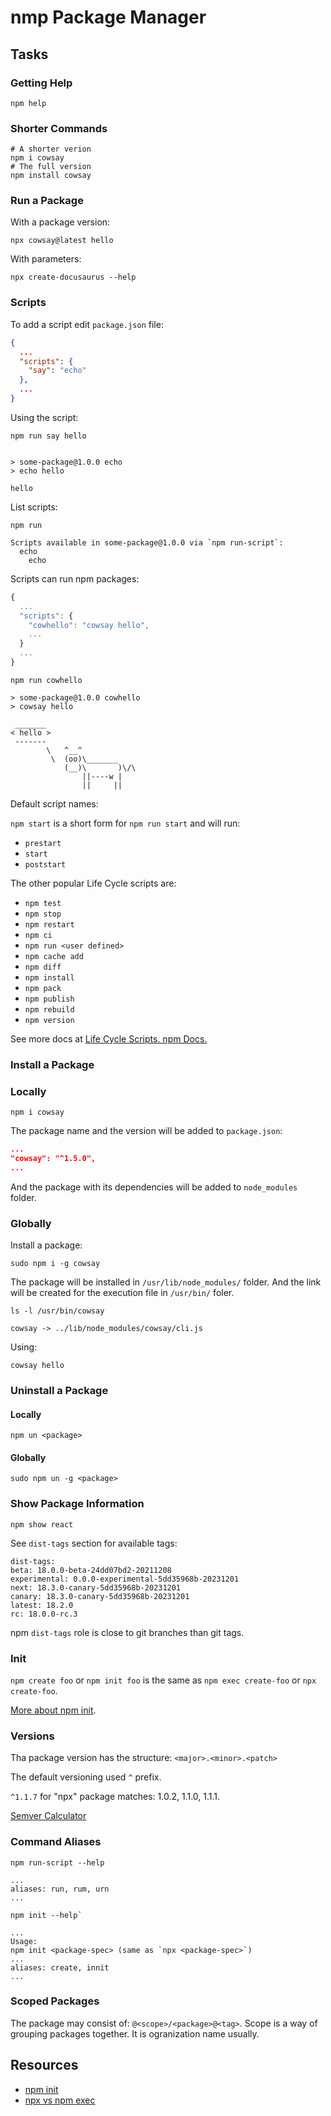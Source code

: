# nmp Package Manager

## Tasks

### Getting Help

```shell
npm help
```

### Shorter Commands

```shell
# A shorter verion
npm i cowsay
# The full version
npm install cowsay
```
### Run a Package

With a package version:

```shell
npx cowsay@latest hello
```

With parameters:

```shell
npx create-docusaurus --help
```

### Scripts

To add a script edit `package.json` file:

```JSON
{
  ...
  "scripts": {
    "say": "echo"
  },
  ...
}
```

Using the script:

```shell
npm run say hello
```
```output

> some-package@1.0.0 echo
> echo hello

hello
```

List scripts:

```shell
npm run
```
```output
Scripts available in some-package@1.0.0 via `npm run-script`:
  echo
    echo
```

Scripts can run npm packages:

```js title="package.json"
{
  ...
  "scripts": {
    "cowhello": "cowsay hello",
    ...
  }
  ...
}
````

```shell
npm run cowhello
```
```output
> some-package@1.0.0 cowhello
> cowsay hello

 _______
< hello >
 -------
        \   ^__^
         \  (oo)\_______
            (__)\       )\/\
                ||----w |
                ||     ||
```

Default script names:

`npm start` is a short form for `npm run start` and will run:
  * `prestart`
  * `start`
  * `poststart`

The other popular Life Cycle scripts are:

  * `npm test`
  * `npm stop`
  * `npm restart`
  * `npm ci`
  * `npm run <user defined>`
  * `npm cache add`
  * `npm diff`
  * `npm install`
  * `npm pack`
  * `npm publish`
  * `npm rebuild`
  * `npm version`

See more docs at  [Life Cycle Scripts. npm Docs.](https://docs.npmjs.com/cli/v10/using-npm/scripts#life-cycle-scripts)

### Install a Package

### Locally

```shell
npm i cowsay
```

The package name and the version will be added to `package.json`:

```JSON
...
"cowsay": "^1.5.0",
...
```

And the package with its dependencies will be added to `node_modules` folder.

### Globally

Install a package:

```shell
sudo npm i -g cowsay
```

The package will be installed in `/usr/lib/node_modules/` folder. And the link will be created for the execution file in `/usr/bin/` foler.

```shell
ls -l /usr/bin/cowsay
```
```output
cowsay -> ../lib/node_modules/cowsay/cli.js
```

Using:

```shell
cowsay hello
```

### Uninstall a Package

#### Locally

```shell
npm un <package>
```

#### Globally

```shell
sudo npm un -g <package>
```

### Show Package Information

```shell
npm show react
```

See `dist-tags` section for available tags:

```output
dist-tags:
beta: 18.0.0-beta-24dd07bd2-20211208
experimental: 0.0.0-experimental-5dd35968b-20231201
next: 18.3.0-canary-5dd35968b-20231201
canary: 18.3.0-canary-5dd35968b-20231201
latest: 18.2.0
rc: 18.0.0-rc.3
```

npm `dist-tags` role is close to git branches than git tags.


### Init

`npm create foo` or `npm init foo` is the same as `npm exec create-foo` or `npx create-foo`.

[More about npm init](https://docs.npmjs.com/cli/v8/commands/npm-init).

### Versions

Tha package version has the structure: `<major>.<minor>.<patch>`

The default versioning used `^` prefix.

`^1.1.7` for "npx" package matches: 1.0.2, 1.1.0, 1.1.1.

[Semver Calculator](https://semver.otterlord.dev/)

### Command Aliases

```shell
npm run-script --help
```
```output
...
aliases: run, rum, urn
...
```

```shell
npm init --help`
```
```output
...
Usage:
npm init <package-spec> (same as `npx <package-spec>`)
...
aliases: create, innit
...
```

### Scoped Packages

The package may consist of: `@<scope>/<package>@<tag>`. Scope is a way of grouping packages together. It is ogranization name usually.

## Resources

* [npm init](https://docs.npmjs.com/cli/v10/commands/npm-init)
* [npx vs npm exec](https://docs.npmjs.com/cli/v8/commands/npm-exec#npx-vs-npm-exec)
